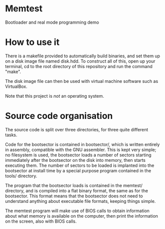 # Memtest
Bootloader and real mode programming demo

# How to use it
There is a makefile provided to automatically build binaries, and set them 
up on a disk image file named disk.hdd. To construct all of this, open up 
your terminal, cd to the root directory of this repository and run the 
command "make".

The disk image file can then be used with virtual machine software such as 
VirtualBox.

Note that this project is *not* an operating system.

# Source code organisation
The source code is split over three directories, for three quite different 
tasks.

Code for the bootsector is contained in bootsector/, which is written 
entirely in assembly, compatible with the GNU assembler. This is kept very 
simple; no filesystem is used, the bootsector loads a number of sectors 
starting immediately after the bootsector on the disk into memory, then 
starts executing them. The number of sectors to be loaded is implanted 
into the bootsector at install time by a special purpose program contained 
in the tools/ directory.

The program that the bootsector loads is contained in the memtest/ 
directory, and is compiled into a flat binary format, the same as for the 
bootsector. This format means that the bootsector does not need to 
understand anything about executable file formats, keeping things simple.

The memtest program will make use of BIOS calls to obtain information 
about what memory is available on the computer, then print the information 
on the screen, also with BIOS calls.

